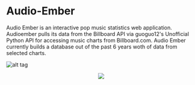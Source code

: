 # Audio-Ember
Audio Ember is an interactive pop music statistics web application. Audioember pulls its data from the Billboard API via guoguo12's Unofficial Python API for accessing music charts from Billboard.com. Audio Ember currently builds a database out of the past 6 years woth of data from selected charts. 

![alt tag](https://media.giphy.com/media/m49GvmpapLT0c/giphy.gif)

<div style="text-align:center"><img src ="https://media.giphy.com/media/m49GvmpapLT0c/giphy.gif" /></div>
